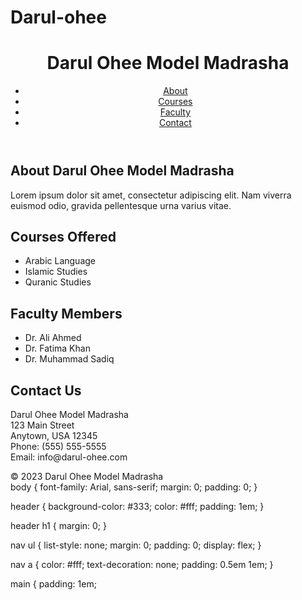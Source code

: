 # Darul-ohee
<!DOCTYPE html>
<html>
  <head>
    <meta charset="UTF-8">
    <title>Darul Ohee Model Madrasha</title>
    <link rel="stylesheet" href="style.css">
  </head>
  <body>
    <header>
      <h1>Darul Ohee Model Madrasha</h1>
      <nav>
        <ul>
          <li><a href="#about">About</a></li>
          <li><a href="#courses">Courses</a></li>
          <li><a href="#faculty">Faculty</a></li>
          <li><a href="#contact">Contact</a></li>
        </ul>
      </nav>
    </header>
    <main>
      <section id="about">
        <h2>About Darul Ohee Model Madrasha</h2>
        <p>
          Lorem ipsum dolor sit amet, consectetur adipiscing elit. Nam
          viverra euismod odio, gravida pellentesque urna varius vitae.
        </p>
      </section>
      <section id="courses">
        <h2>Courses Offered</h2>
        <ul>
          <li>Arabic Language</li>
          <li>Islamic Studies</li>
          <li>Quranic Studies</li>
        </ul>
      </section>
      <section id="faculty">
        <h2>Faculty Members</h2>
        <ul>
          <li>Dr. Ali Ahmed</li>
          <li>Dr. Fatima Khan</li>
          <li>Dr. Muhammad Sadiq</li>
        </ul>
      </section>
      <section id="contact">
        <h2>Contact Us</h2>
        <p>
          Darul Ohee Model Madrasha<br>
          123 Main Street<br>
          Anytown, USA 12345<br>
          Phone: (555) 555-5555<br>
          Email: info@darul-ohee.com
        </p>
      </section>
    </main>
    <footer>
      &copy; 2023 Darul Ohee Model Madrasha
    </footer>
  </body>
</html>
body {
  font-family: Arial, sans-serif;
  margin: 0;
  padding: 0;
}

header {
  background-color: #333;
  color: #fff;
  padding: 1em;
}

header h1 {
  margin: 0;
}

nav ul {
  list-style: none;
  margin: 0;
  padding: 0;
  display: flex;
}

nav a {
  color: #fff;
  text-decoration: none;
  padding: 0.5em 1em;
}

main {
  padding: 1em;
